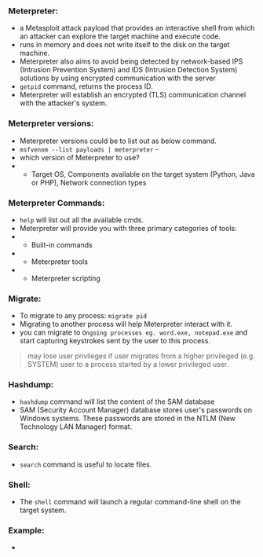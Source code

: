 ### Meterpreter:
- a Metasploit attack payload that provides an interactive shell from which an attacker can explore the target machine and execute code.
- runs in memory and does not write itself to the disk on the target machine.
- Meterpreter also aims to avoid being detected by network-based IPS (Intrusion Prevention System) and IDS (Intrusion Detection System) solutions by using encrypted communication with the server
- `getpid` command, returns the process ID.
- Meterpreter will establish an encrypted (TLS) communication channel with the attacker's system.

### Meterpreter versions:
- Meterpreter versions could be to list out as below command.
- `msfvenom --list payloads | meterpreter` -  
- which version of Meterpreter to use?
-  - Target OS, Components available on the target system (Python, Java or PHP), Network connection types


### Meterpreter Commands: 
- `help` will list out all the available cmds.
- Meterpreter will provide you with three primary categories of tools:
- - Built-in commands
- - Meterpreter tools
- - Meterpreter scripting

### Migrate:
- To migrate to any process: `migrate pid`
- Migrating to another process will help Meterpreter interact with it.
- you can migrate to `Ongoing processes eg. word.exe, notepad.exe` and start capturing keystrokes sent by the user to this process.
> may lose user privileges if user migrates from a higher privileged (e.g. SYSTEM) user to a process started by a lower privileged user.

### Hashdump:
- `hashdump` command will list the content of the SAM database
- SAM (Security Account Manager) database stores user's passwords on Windows systems. These passwords are stored in the NTLM (New Technology LAN Manager) format.

### Search:
- `search` command is useful to locate files.

### Shell:
- The `shell` command will launch a regular command-line shell on the target system.

### Example:
- 
